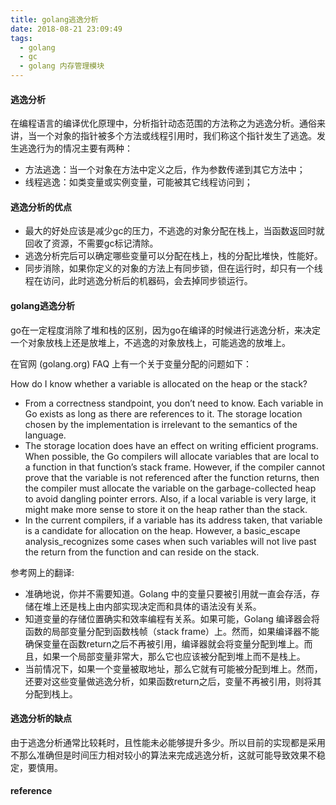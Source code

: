 ```yaml
---
title: golang逃逸分析
date: 2018-08-21 23:09:49
tags:
  - golang
  - gc
  - golang 内存管理模块
---
```


#### 逃逸分析

在编程语言的编译优化原理中，分析指针动态范围的方法称之为逃逸分析。通俗来讲，当一个对象的指针被多个方法或线程引用时，我们称这个指针发生了逃逸。发生逃逸行为的情况主要有两种：

* 方法逃逸：当一个对象在方法中定义之后，作为参数传递到其它方法中；
* 线程逃逸：如类变量或实例变量，可能被其它线程访问到；

#### 逃逸分析的优点

* 最大的好处应该是减少gc的压力，不逃逸的对象分配在栈上，当函数返回时就回收了资源，不需要gc标记清除。
* 逃逸分析完后可以确定哪些变量可以分配在栈上，栈的分配比堆快，性能好。
* 同步消除，如果你定义的对象的方法上有同步锁，但在运行时，却只有一个线程在访问，此时逃逸分析后的机器码，会去掉同步锁运行。

#### golang逃逸分析

go在一定程度消除了堆和栈的区别，因为go在编译的时候进行逃逸分析，来决定一个对象放栈上还是放堆上，不逃逸的对象放栈上，可能逃逸的放堆上。

在官网 (golang.org) FAQ 上有一个关于变量分配的问题如下：

How do I know whether a variable is allocated on the heap or the stack?

* From a correctness standpoint, you don’t need to know. Each variable in Go exists as long as there are references to it. The storage location chosen by the implementation is irrelevant to the semantics of the language.
* The storage location does have an effect on writing efficient programs. When possible, the Go compilers will allocate variables that are local to a function in that function’s stack frame. However, if the compiler cannot prove that the variable is not referenced after the function returns, then the compiler must allocate the variable on the garbage-collected heap to avoid dangling pointer errors. Also, if a local variable is very large, it might make more sense to store it on the heap rather than the stack.
* In the current compilers, if a variable has its address taken, that variable is a candidate for allocation on the heap. However, a basic_escape analysis_recognizes some cases when such variables will not live past the return from the function and can reside on the stack.

参考网上的翻译:

* 准确地说，你并不需要知道。Golang 中的变量只要被引用就一直会存活，存储在堆上还是栈上由内部实现决定而和具体的语法没有关系。
* 知道变量的存储位置确实和效率编程有关系。如果可能，Golang 编译器会将函数的局部变量分配到函数栈帧（stack frame）上。然而，如果编译器不能确保变量在函数return之后不再被引用，编译器就会将变量分配到堆上。而且，如果一个局部变量非常大，那么它也应该被分配到堆上而不是栈上。
* 当前情况下，如果一个变量被取地址，那么它就有可能被分配到堆上。然而，还要对这些变量做逃逸分析，如果函数return之后，变量不再被引用，则将其分配到栈上。

#### 逃逸分析的缺点

由于逃逸分析通常比较耗时，且性能未必能够提升多少。所以目前的实现都是采用不那么准确但是时间压力相对较小的算法来完成逃逸分析，这就可能导致效果不稳定，要慎用。


#### reference

